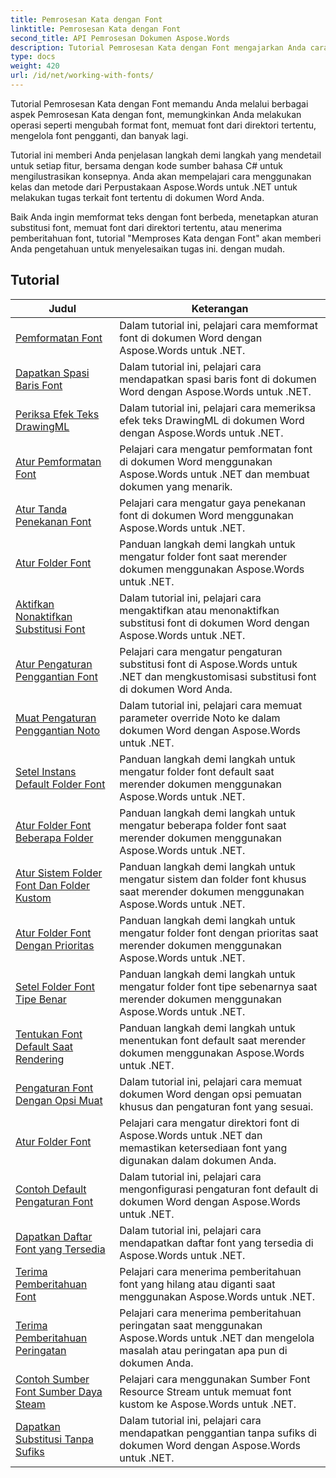 ```yaml
---
title: Pemrosesan Kata dengan Font
linktitle: Pemrosesan Kata dengan Font
second_title: API Pemrosesan Dokumen Aspose.Words
description: Tutorial Pemrosesan Kata dengan Font mengajarkan Anda cara bekerja dengan font di Word dengan Aspose.Words untuk .NET. Pemformatan, substitusi, notifikasi, dan banyak lagi.
type: docs
weight: 420
url: /id/net/working-with-fonts/
---
```


Tutorial Pemrosesan Kata dengan Font memandu Anda melalui berbagai aspek Pemrosesan Kata dengan font, memungkinkan Anda melakukan operasi seperti mengubah format font, memuat font dari direktori tertentu, mengelola font pengganti, dan banyak lagi.

Tutorial ini memberi Anda penjelasan langkah demi langkah yang mendetail untuk setiap fitur, bersama dengan kode sumber bahasa C# untuk mengilustrasikan konsepnya. Anda akan mempelajari cara menggunakan kelas dan metode dari Perpustakaan Aspose.Words untuk .NET untuk melakukan tugas terkait font tertentu di dokumen Word Anda.

Baik Anda ingin memformat teks dengan font berbeda, menetapkan aturan substitusi font, memuat font dari direktori tertentu, atau menerima pemberitahuan font, tutorial "Memproses Kata dengan Font" akan memberi Anda pengetahuan untuk menyelesaikan tugas ini. dengan mudah.

 ## Tutorial
| Judul | Keterangan |
| --- | --- |
| [Pemformatan Font](./font-formatting/) | Dalam tutorial ini, pelajari cara memformat font di dokumen Word dengan Aspose.Words untuk .NET. |
| [Dapatkan Spasi Baris Font](./get-font-line-spacing/) | Dalam tutorial ini, pelajari cara mendapatkan spasi baris font di dokumen Word dengan Aspose.Words untuk .NET. |
| [Periksa Efek Teks DrawingML](./check-drawingml-text-effect/) | Dalam tutorial ini, pelajari cara memeriksa efek teks DrawingML di dokumen Word dengan Aspose.Words untuk .NET. |
| [Atur Pemformatan Font](./set-font-formatting/) | Pelajari cara mengatur pemformatan font di dokumen Word menggunakan Aspose.Words untuk .NET dan membuat dokumen yang menarik. |
| [Atur Tanda Penekanan Font](./set-font-emphasis-mark/) | Pelajari cara mengatur gaya penekanan font di dokumen Word menggunakan Aspose.Words untuk .NET. |
| [Atur Folder Font](./set-fonts-folders/) | Panduan langkah demi langkah untuk mengatur folder font saat merender dokumen menggunakan Aspose.Words untuk .NET. |
| [Aktifkan Nonaktifkan Substitusi Font](./enable-disable-font-substitution/) | Dalam tutorial ini, pelajari cara mengaktifkan atau menonaktifkan substitusi font di dokumen Word dengan Aspose.Words untuk .NET. |
| [Atur Pengaturan Penggantian Font](./set-font-fallback-settings/) | Pelajari cara mengatur pengaturan substitusi font di Aspose.Words untuk .NET dan mengkustomisasi substitusi font di dokumen Word Anda. |
| [Muat Pengaturan Penggantian Noto](./load-noto-fallback-settings/) | Dalam tutorial ini, pelajari cara memuat parameter override Noto ke dalam dokumen Word dengan Aspose.Words untuk .NET. |
| [Setel Instans Default Folder Font](./set-fonts-folders-default-instance/) | Panduan langkah demi langkah untuk mengatur folder font default saat merender dokumen menggunakan Aspose.Words untuk .NET. |
| [Atur Folder Font Beberapa Folder](./set-fonts-folders-multiple-folders/) | Panduan langkah demi langkah untuk mengatur beberapa folder font saat merender dokumen menggunakan Aspose.Words untuk .NET. |
| [Atur Sistem Folder Font Dan Folder Kustom](./set-fonts-folders-system-and-custom-folder/) | Panduan langkah demi langkah untuk mengatur sistem dan folder font khusus saat merender dokumen menggunakan Aspose.Words untuk .NET. |
| [Atur Folder Font Dengan Prioritas](./set-fonts-folders-with-priority/) | Panduan langkah demi langkah untuk mengatur folder font dengan prioritas saat merender dokumen menggunakan Aspose.Words untuk .NET. |
| [Setel Folder Font Tipe Benar](./set-true-type-fonts-folder/) | Panduan langkah demi langkah untuk mengatur folder font tipe sebenarnya saat merender dokumen menggunakan Aspose.Words untuk .NET. |
| [Tentukan Font Default Saat Rendering](./specify-default-font-when-rendering/) | Panduan langkah demi langkah untuk menentukan font default saat merender dokumen menggunakan Aspose.Words untuk .NET. |
| [Pengaturan Font Dengan Opsi Muat](./font-settings-with-load-options/) | Dalam tutorial ini, pelajari cara memuat dokumen Word dengan opsi pemuatan khusus dan pengaturan font yang sesuai.|
| [Atur Folder Font](./set-fonts-folder/) | Pelajari cara mengatur direktori font di Aspose.Words untuk .NET dan memastikan ketersediaan font yang digunakan dalam dokumen Anda. |
| [Contoh Default Pengaturan Font](./font-settings-default-instance/) | Dalam tutorial ini, pelajari cara mengonfigurasi pengaturan font default di dokumen Word dengan Aspose.Words untuk .NET. |
| [Dapatkan Daftar Font yang Tersedia](./get-list-of-available-fonts/) | Dalam tutorial ini, pelajari cara mendapatkan daftar font yang tersedia di Aspose.Words untuk .NET. |
| [Terima Pemberitahuan Font](./receive-notifications-of-fonts/) | Pelajari cara menerima pemberitahuan font yang hilang atau diganti saat menggunakan Aspose.Words untuk .NET. |
| [Terima Pemberitahuan Peringatan](./receive-warning-notification/) | Pelajari cara menerima pemberitahuan peringatan saat menggunakan Aspose.Words untuk .NET dan mengelola masalah atau peringatan apa pun di dokumen Anda. |
| [Contoh Sumber Font Sumber Daya Steam](./resource-steam-font-source-example/) | Pelajari cara menggunakan Sumber Font Resource Stream untuk memuat font kustom ke Aspose.Words untuk .NET. |
| [Dapatkan Substitusi Tanpa Sufiks](./get-substitution-without-suffixes/) | Dalam tutorial ini, pelajari cara mendapatkan penggantian tanpa sufiks di dokumen Word dengan Aspose.Words untuk .NET. |
